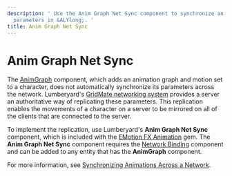 ```yaml
---
description: ' Use the Anim Graph Net Sync component to synchronize animation graph
  parameters in &ALYlong;. '
title: Anim Graph Net Sync
---
```

# Anim Graph Net Sync<a name="component-animgraph-netsync"></a>

The [AnimGraph](component-animgraph.md) component, which adds an animation graph and motion set to a character, does not automatically synchronize its parameters across the network\. Lumberyard's [GridMate networking system](network-intro.md) provides a server an authoritative way of replicating these parameters\. This replication enables the movements of a character on a server to be mirrored on all of the clients that are connected to the server\. 

To implement the replication, use Lumberyard's **Anim Graph Net Sync** component, which is included with the [EMotion FX Animation](gems-system-gem-emotionfx-animation.md) gem\. The **Anim Graph Net Sync** component requires the [Network Binding](component-network-binding.md) component and can be added to any entity that has the **AnimGraph** component\.

For more information, see [Synchronizing Animations Across a Network](network-synchronizing-animation.md)\.
